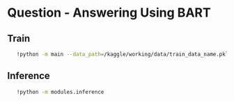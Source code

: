 # Question - Answering Using BART

## Train
```bash
   !python -m main --data_path=/kaggle/working/data/train_data_name.pkl --checkpoint_interval=100
```

## Inference
```bash
   !python -m modules.inference 
```